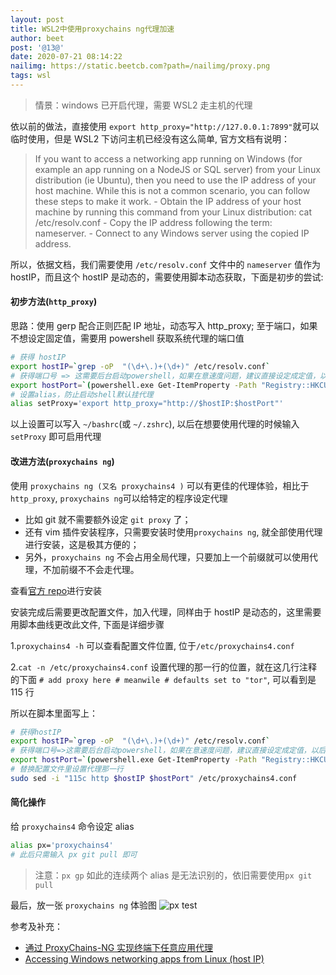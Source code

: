 ```yaml
---
layout: post
title: WSL2中使用proxychains ng代理加速
author: beet
post: '@13@'
date: 2020-07-21 08:14:22
nailimg: https://static.beetcb.com?path=/nailimg/proxy.png
tags: wsl
---
```


> 情景：windows 已开启代理，需要 WSL2 走主机的代理

依以前的做法，直接使用 `export http_proxy="http://127.0.0.1:7899"`就可以临时使用，但是 WSL2 下访问主机已经没有这么简单, 官方文档有说明：

> If you want to access a networking app running on Windows (for example an app running on a NodeJS or SQL server) from your Linux distribution (ie Ubuntu), then you need to use the IP address of your host machine. While this is not a common scenario, you can follow these steps to make it work. - Obtain the IP address of your host machine by running this command from your Linux distribution: cat /etc/resolv.conf - Copy the IP address following the term: nameserver. - Connect to any Windows server using the copied IP address.

所以，依据文档，我们需要使用 `/etc/resolv.conf` 文件中的 `nameserver` 值作为 hostIP，而且这个 hostIP 是动态的，需要使用脚本动态获取，下面是初步的尝试:

#### 初步方法(`http_proxy`)

思路：使用 gerp 配合正则匹配 IP 地址，动态写入 http_proxy; 至于端口，如果不想设定固定值，需要用 powershell 获取系统代理的端口值

```bash
# 获得 hostIP
export hostIP=`grep -oP  "(\d+\.)+(\d+)" /etc/resolv.conf`
# 获得端口号 => 这需要后台启动powershell，如果在意速度问题，建议直接设定成定值，以后少改动端口就行
export hostPort=`(powershell.exe Get-ItemProperty -Path "Registry::HKCU\Software\Microsoft\Windows\CurrentVersion\'Internet Settings'") | tail -n 13 | grep -oP '\d{4}'`
# 设置alias，防止启动shell默认挂代理
alias setProxy='export http_proxy="http://$hostIP:$hostPort"'
```

以上设置可以写入 `~/bashrc`(或 `~/.zshrc`), 以后在想要使用代理的时候输入 `setProxy` 即可启用代理

#### 改进方法(`proxychains ng`)

使用 `proxychains ng (又名 proxychains4 )` 可以有更佳的代理体验，相比于 `http_proxy`, `proxychains ng`可以给特定的程序设定代理

- 比如 git 就不需要额外设定 `git proxy` 了；
- 还有 vim 插件安装程序，只需要安装时使用`proxychains ng`, 就全部使用代理进行安装，这是极其方便的；
- 另外，`proxychains ng` 不会占用全局代理，只要加上一个前缀就可以使用代理，不加前缀不不会走代理。

查看[官方 repo](https://github.com/rofl0r/proxychains-ng)进行安装

安装完成后需要更改配置文件，加入代理，同样由于 hostIP 是动态的，这里需要用脚本曲线更改此文件, 下面是详细步骤

1.`proxychains4 -h` 可以查看配置文件位置, 位于`/etc/proxychains4.conf`

2.`cat -n /etc/proxychains4.conf`
设置代理的那一行的位置，就在这几行注释的下面 `# add proxy here # meanwile # defaults set to "tor"`, 可以看到是 115 行

所以在脚本里面写上：

```bash
# 获得hostIP
export hostIP=`grep -oP  "(\d+\.)+(\d+)" /etc/resolv.conf`
# 获得端口号=>这需要后台启动powershell，如果在意速度问题，建议直接设定成定值，以后少改动端口就行
export hostPort=`(powershell.exe Get-ItemProperty -Path "Registry::HKCU\Software\Microsoft\Windows\CurrentVersion\'Internet Settings'") | tail -n 13 | grep -oP '\d{4}'`
# 替换配置文件里设置代理那一行
sudo sed -i "115c http $hostIP $hostPort" /etc/proxychains4.conf
```

#### 简化操作

给 `proxychains4` 命令设定 alias

```bash
alias px='proxychains4'
# 此后只需输入 px git pull 即可
```

> 注意：`px gp` 如此的连续两个 alias 是无法识别的，依旧需要使用`px git pull`

最后，放一张 `proxychains ng` 体验图
![px test](https://static.beetcb.com?path=/postimg/13/13.png)

参考及补充：

- [通过 ProxyChains-NG 实现终端下任意应用代理](https://www.hi-linux.com/posts/48321.html)
- [Accessing Windows networking apps from Linux (host IP)](https://docs.microsoft.com/en-us/windows/wsl/compare-versions#accessing-windows-networking-apps-from-linux-host-ip)
